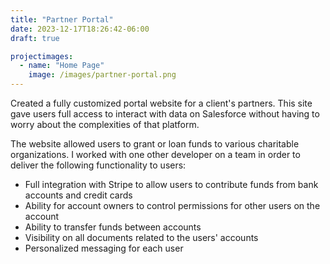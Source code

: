```yaml
---
title: "Partner Portal"
date: 2023-12-17T18:26:42-06:00
draft: true

projectimages: 
  - name: "Home Page"
    image: /images/partner-portal.png
---
```


Created a fully customized portal website for a client's partners. This site gave users full access to interact with data on Salesforce without having to worry about the complexities of that platform.<br>
  
The website allowed users to grant or loan funds to various charitable organizations. I worked with one other developer on a team in order to deliver the following functionality to users:<br>

 - Full integration with Stripe to allow users to contribute funds from bank accounts and credit cards
 - Ability for account owners to control permissions for other users on the account
 - Ability to transfer funds between accounts
 - Visibility on all documents related to the users' accounts
 - Personalized messaging for each user
